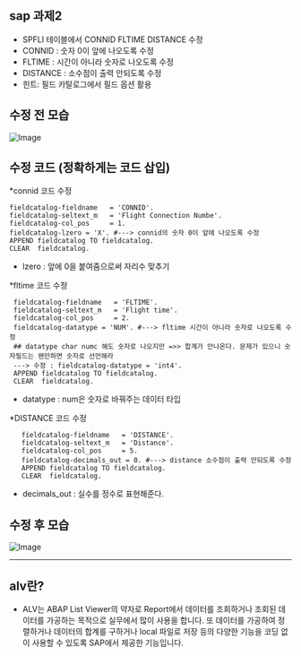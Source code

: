 ## sap 과제2

- SPFLI 테이블에서 CONNID FLTIME DISTANCE 수정
- CONNID : 숫자 0이 앞에 나오도록 수정
- FLTIME  : 시간이 아니라 숫자로 나오도록 수정
- DISTANCE : 소수점이 출력 안되도록 수정
- 힌트: 필드 카탈로그에서 필드 옵션 활용

## 수정 전 모습
![Image](https://github.com/user-attachments/assets/f2f7268d-c7a4-4a7a-a288-3002346a3746)

## 수정 코드 (정확하게는 코드 삽입)

*connid 코드 수정

    fieldcatalog-fieldname   = 'CONNID'.
    fieldcatalog-seltext_m   = 'Flight Connection Numbe'.
    fieldcatalog-col_pos     = 1.
    fieldcatalog-lzero = 'X'. #---> connid의 숫자 0이 앞에 나오도록 수정
    APPEND fieldcatalog TO fieldcatalog.
    CLEAR  fieldcatalog.

- lzero : 앞에 0을 붙여줌으로써 자리수 맞추기


*fltime 코드 수정

     fieldcatalog-fieldname   = 'FLTIME'.
     fieldcatalog-seltext_m   = 'Flight time'.
     fieldcatalog-col_pos     = 2.
     fieldcatalog-datatype = 'NUM'. #---> fltime 시간이 아니라 숫자로 나오도록 수정
     ## datatype char numc 해도 숫자로 나오지만 =>> 합계가 안나온다. 문제가 있으니 숫자필드는 왠만하면 숫자로 선언해라
     ---> 수정 : fieldcatalog-datatype = 'int4'.
     APPEND fieldcatalog TO fieldcatalog.
     CLEAR  fieldcatalog.

- datatype : num은 숫자로 바꿔주는 데이터 타입
     
*DISTANCE 코드 수정

       fieldcatalog-fieldname   = 'DISTANCE'.
       fieldcatalog-seltext_m   = 'Distance'.
       fieldcatalog-col_pos     = 5.
       fieldcatalog-decimals_out = 0. #---> distance 소수점이 출력 안되도록 수정
       APPEND fieldcatalog TO fieldcatalog.
       CLEAR  fieldcatalog.

- decimals_out : 실수를 정수로 표현해준다.

## 수정 후 모습

![Image](https://github.com/user-attachments/assets/f22566e3-d1ae-4a4c-8f36-d1c9efb89e23)

*****

## alv란?

- ALV는 ABAP List Viewer의 약자로 Report에서 데이터를 조회하거나 조회된 데이터를 가공하는 목적으로 실무에서 많이 사용을 합니다.
또 데이터를 가공하여 정렬하거나 데이터의 합계를 구하거나 local 파일로 저장 등의 다양한 기능을 코딩 없이 사용할 수 있도록 SAP에서 제공한 기능입니다.

